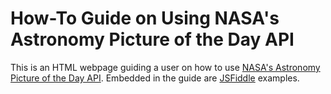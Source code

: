#  How-To Guide on Using NASA's Astronomy Picture of the Day API

This is an HTML webpage guiding a user on how to use [NASA's Astronomy Picture of the Day API](https://api.nasa.gov/api.html#apod). Embedded in the guide are [JSFiddle](https://jsfiddle.net/user/liderrick/fiddles) examples.

